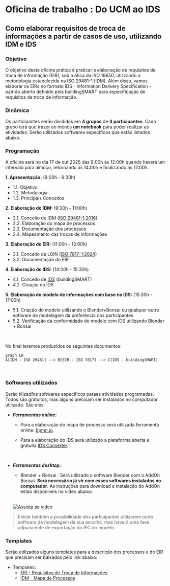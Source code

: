 # Oficina de trabalho : Do UCM  ao IDS 

## Como elaborar requisitos de troca de informações a partir de casos de uso, utilizando IDM e IDS

### Objetivo
O objetivo desta oficina prática é praticar a elaboração de requisitos de troca de informação (EIR), sob a ótica da ISO 19650, utilizando a metodologia estabelecida na ISO 29481-1 (IDM). Além disso, vamos elaborar os EIRs no formato IDS - Information Delivery Specification - padrão aberto definido pela buildingSMART para especificação de requisitos de troca de informação.

### Dinâmica
Os participantes serão divididos em **4 grupos** de **4 participantes**. Cada grupo terá que trazer ao menos **um notebook** para poder realizar as atividades. Serão utilizados softwares específicos que estão listados abaixo.

### Programação

A oficina será no dia 17 de out 2025 das 9:00h às 12:00h quando haverá um intervalo para almoço, retornando às 14:00h e finalizando as 17:00h.

**1. Apresentação:** (9:00h - 9:30h)
- 1.1. Objetivo
- 1.2. Metodologia
- 1.3. Principais Conceitos

**2. Elaboração do IDM:** (9:30h - 11:00h)
- 2.1. Conceito de IDM ([ISO 29481-1:2016](https://www.iso.org/standard/60553.html))
- 2.2. Elaboração do mapa de processos
- 2.3. Documentação dos processos
- 2.4. Mapeamento das trocas de informações

**3. Elaboração do EIR:** (11:00h - 12:00h)
- 3.1. Conceito de LOIN ([ISO 7817-1:2024](https://www.iso.org/standard/82914.html))
- 3.2. Documentação do EIR

**4. Elaboração do IDS:** (14:00h - 15:30h)
- 4.1. Conceito de [IDS](https://www.buildingsmart.org/standards/bsi-standards/information-delivery-specification-ids/) (buildingSMART)
- 4.2. Criação do IDS

**5. Elaboração do modelo de informações com base no IDS:** (15:30h - 17:00h)
- 5.1. Criação do modelo utilizando o Blender+Bonsai ou qualquer outro software de modelagem da preferência dos participantes
- 5.2. Verificação da conformidade do modelo com IDS utilizando Blender + Bonsai
<br>

No final teremos produzidos os seguintes documentos:
```mermaid
graph LR
A[IDM - ISO 29481] --> B[EIR - ISO 7817] --> C[IDS - buildingSMART]

```
<br>

### Softwares utilizados
Serão tilizadfos softwares específicos paraas atividades programadas. Todos são gratuitos, mas alguns precisam ser instalados no computador utilizado. São eles:

- ***Ferramentas online:*** 
	- Para a elaboração do mapa de processo será utilizada ferramenta online: [bpmn.io](https://demo.bpmn.io/). 
	
	- Para a elaboração do IDS será utilizado a plataforma aberta e gratuita [IDS Converter]([Streamlit](https://idsconverter.streamlit.app/)).
<br>

- ***Ferramentas desktop:***
	- Blender + Bonsai : Será utilizado o software Blender com o AddOn Bonsai. **Será necessãrio já vir com esses softwares instalados no computador**. As instruções para download e instalação do AddOn estão disponíveis no video abaixo:
	<br/>

	[![Assista ao vídeo](https://img.youtube.com/vi/siUQy31cP80/0.jpg)](https://www.youtube.com/watch?v=siUQy31cP80)
 	
	

> Existe também a possibilidade dos participantes utilizarem outro software de modelagem da sua escolha, mas haverá uma fase adj=ascente de exportação do IFC do modelo.


### Templates

Serão utilizados alguns templates para a descrição dos processos e do EIR que precisam ser baixados pelo link abaixo:

- Templates:
	- [EIR - Requisitos de Troca de Informações](https://github.com/c4rlosdias/Workshop_IDS/blob/main/templates/EIR.xlsx)
	- [IDM - Mapa de Processos](https://github.com/c4rlosdias/Workshop_IDS/blob/main/templates/IDM.xlsx)







